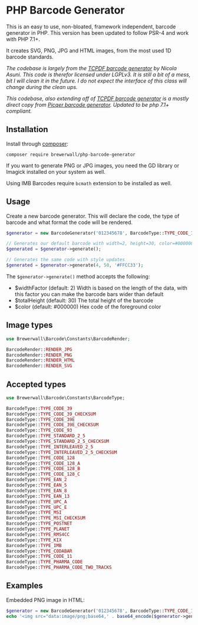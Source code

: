 # PHP Barcode Generator
This is an easy to use, non-bloated, framework independent, barcode generator in PHP.  This version has been updated to follow PSR-4 and work with PHP 7.1+.

It creates SVG, PNG, JPG and HTML images, from the most used 1D barcode standards.

*The codebase is largely from the [TCPDF barcode generator](https://github.com/tecnickcom/TCPDF) by Nicola Asuni. This code is therefor licensed under LGPLv3. It is still a bit of a mess, bit I will clean it in the future. I do not expect the interface of this class will change during the clean ups.*

*This codebase, also extending off of [TCPDF barcode generator](https://github.com/tecnickcom/TCPDF) is a mostly direct copy from [Picqer barcode generator](https://github.com/picqer/php-barcode-generator).  Updated to be php 7.1+ compliant.*

## Installation
Install through [composer](https://getcomposer.org/doc/00-intro.md):

```
composer require brewerwall/php-barcode-generator
```

If you want to generate PNG or JPG images, you need the GD library or Imagick installed on your system as well.

Using IMB Barcodes require `bcmath` extension to be installed as well.

## Usage
Create a new barcode generator.  This will declare the code, the type of barcode and what format the code will be rendered.

```php
$generator = new BarcodeGenerator('012345678', BarcodeType::TYPE_CODE_128, BarcodeRender::RENDER_JPG);

// Generates our default barcode with width=2, height=30, color=#000000
$generated = $generator->generate();

// Generates the same code with style updates
$generated = $generator->generate(4, 50, '#FFCC33');
```

The `$generator->generate()` method accepts the following:
- $widthFactor (default: 2) Width is based on the length of the data, with this factor you can make the barcode bars wider than default
- $totalHeight (default: 30) The total height of the barcode
- $color (default: #000000) Hex code of the foreground color

## Image types
```php
use Brewerwall\Barcode\Constants\BarcodeRender;

BarcodeRender::RENDER_JPG
BarcodeRender::RENDER_PNG
BarcodeRender::RENDER_HTML
BarcodeRender::RENDER_SVG
```

## Accepted types
```php
use Brewerwall\Barcode\Constants\BarcodeType;

BarcodeType::TYPE_CODE_39
BarcodeType::TYPE_CODE_39_CHECKSUM
BarcodeType::TYPE_CODE_39E
BarcodeType::TYPE_CODE_39E_CHECKSUM
BarcodeType::TYPE_CODE_93
BarcodeType::TYPE_STANDARD_2_5
BarcodeType::TYPE_STANDARD_2_5_CHECKSUM
BarcodeType::TYPE_INTERLEAVED_2_5
BarcodeType::TYPE_INTERLEAVED_2_5_CHECKSUM
BarcodeType::TYPE_CODE_128
BarcodeType::TYPE_CODE_128_A
BarcodeType::TYPE_CODE_128_B
BarcodeType::TYPE_CODE_128_C
BarcodeType::TYPE_EAN_2
BarcodeType::TYPE_EAN_5
BarcodeType::TYPE_EAN_8
BarcodeType::TYPE_EAN_13
BarcodeType::TYPE_UPC_A
BarcodeType::TYPE_UPC_E
BarcodeType::TYPE_MSI
BarcodeType::TYPE_MSI_CHECKSUM
BarcodeType::TYPE_POSTNET
BarcodeType::TYPE_PLANET
BarcodeType::TYPE_RMS4CC
BarcodeType::TYPE_KIX
BarcodeType::TYPE_IMB
BarcodeType::TYPE_CODABAR
BarcodeType::TYPE_CODE_11
BarcodeType::TYPE_PHARMA_CODE
BarcodeType::TYPE_PHARMA_CODE_TWO_TRACKS
```

## Examples
Embedded PNG image in HTML:

```php
$generator = new BarcodeGenerator('012345678', BarcodeType::TYPE_CODE_128, BarcodeRender::RENDER_JPG);
echo '<img src="data:image/png;base64,' . base64_encode($generator->generate()) . '">';
```
